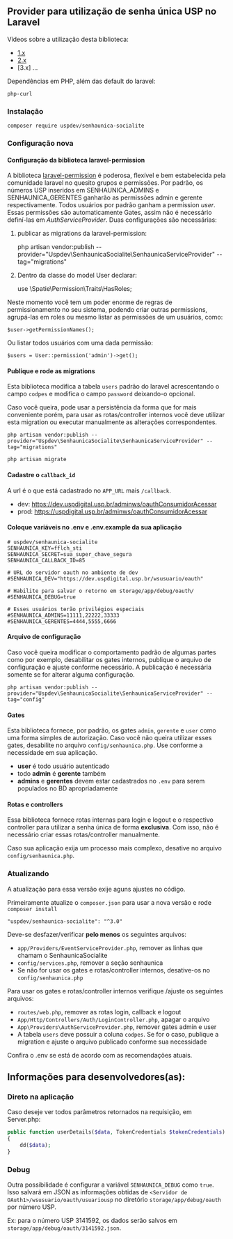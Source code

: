 ## Provider para utilização de senha única USP no Laravel

Vídeos sobre a utilização desta biblioteca:

-   [1.x](https://youtu.be/jLFM2AUFJgw)
-   [2.x](https://www.youtube.com/watch?v=t6Zf3nK-oIo)
-   [3.x] ...

Dependências em PHP, além das default do laravel:

    php-curl

### Instalação

    composer require uspdev/senhaunica-socialite

### Configuração nova

#### Configuração da biblioteca laravel-permission

A biblioteca [laravel-permission](https://github.com/spatie/laravel-permission/) é poderosa, flexível e bem estabelecida pela comunidade laravel no quesito grupos e permissões. Por padrão, os números USP inseridos em SENHAUNICA_ADMINS e SENHAUNICA_GERENTES ganharão as permissões admin e gerente respectivamente.
Todos usuários por padrão ganham a permission *user*. Essas permissões são automaticamente Gates, assim não é necessário definí-las em *AuthServiceProvider*.
Duas configurações são necessárias:

1) publicar as migrations da laravel-permission:

    php artisan vendor:publish --provider="Uspdev\SenhaunicaSocialite\SenhaunicaServiceProvider" --tag="migrations"

2) Dentro da classe do model User declarar:

    use \Spatie\Permission\Traits\HasRoles;

Neste momento você tem um poder enorme de regras de permissionamento no seu sistema, podendo criar outras permissions, agrupá-las em roles ou mesmo listar as permissões de um usuários, como:

    $user->getPermissionNames();

Ou listar todos usuários com uma dada permissão:

    $users = User::permission('admin')->get();

#### Publique e rode as migrations

Esta biblioteca modifica a tabela `users` padrão do laravel acrescentando o campo `codpes` e modifica o campo `password` deixando-o opcional.

Caso você queira, pode usar a persistência da forma que for mais conveniente porém, para usar as rotas/controller internos você deve utilizar esta migration ou executar manualmente as alterações correspondentes. 

    php artisan vendor:publish --provider="Uspdev\SenhaunicaSocialite\SenhaunicaServiceProvider" --tag="migrations"

    php artisan migrate

#### Cadastre o `callback_id`

A url é o que está cadastrado no `APP_URL` mais `/callback`.

-   dev: https://dev.uspdigital.usp.br/adminws/oauthConsumidorAcessar
-   prod: https://uspdigital.usp.br/adminws/oauthConsumidorAcessar

#### Coloque variáveis no .env e .env.example da sua aplicação

    # uspdev/senhaunica-socialite
    SENHAUNICA_KEY=fflch_sti
    SENHAUNICA_SECRET=sua_super_chave_segura
    SENHAUNICA_CALLBACK_ID=85

    # URL do servidor oauth no ambiente de dev
    #SENHAUNICA_DEV="https://dev.uspdigital.usp.br/wsusuario/oauth"

    # Habilite para salvar o retorno em storage/app/debug/oauth/
    #SENHAUNICA_DEBUG=true

    # Esses usuários terão privilégios especiais 
    #SENHAUNICA_ADMINS=11111,22222,33333
    #SENHAUNICA_GERENTES=4444,5555,6666

#### Arquivo de configuração

Caso você queira modificar o comportamento padrão de algumas partes como por exemplo, desabilitar os gates internos, publique o arquivo de configuração e ajuste conforme necessário. A publicação é necessária somente se for alterar alguma configuração.

    php artisan vendor:publish --provider="Uspdev\SenhaunicaSocialite\SenhaunicaServiceProvider" --tag="config"


#### Gates

Esta biblioteca fornece, por padrão, os gates `admin`, `gerente` e `user` como uma forma simples de autorização. Caso você não queira utilizar esses gates, desabilite no arquivo `config/senhaunica.php`. Use conforme a necessidade em sua aplicação.

* **user** é todo usuário autenticado 
* todo **admin** é **gerente** também
* **admins** e **gerentes** devem estar cadastrados no `.env` para serem populados no BD apropriadamente

#### Rotas e controllers

Essa biblioteca fornece rotas internas para login e logout e o respectivo controller para utilizar a senha única de forma **exclusiva**. Com isso, não é necessário criar essas rotas/controller manualmente. 

Caso sua aplicação exija um processo mais complexo, desative no arquivo `config/senhaunica.php`.

### Atualizando

A atualização para essa versão exije aguns ajustes no código.

Primeiramente atualize o `composer.json` para usar a nova versão e rode `composer install`

    "uspdev/senhaunica-socialite": "^3.0"

Deve-se desfazer/verificar **pelo menos** os seguintes arquivos:
* `app/Providers/EventServiceProvider.php`, remover as linhas que chamam o SenhaunicaSocialite
* `config/services.php`, remover a seção senhaunica
* Se não for usar os gates e rotas/controller internos, desative-os no `config/senhaunica.php`

Para usar os gates e rotas/controller internos verifique /ajuste os seguintes arquivos:
* `routes/web.php`, remover as rotas login, callback e logout
* `App/Http/Controllers/Auth/LoginController.php`, apagar o arquivo
* `App\Providers\AuthServiceProvider.php`, remover gates admin e user
* A tabela `users` deve possuir a coluna `codpes`. Se for o caso, publique a migration e ajuste o arquivo publicado conforme sua necessidade

Confira o .env se está de acordo com as recomendações atuais.

## Informações para desenvolvedores(as):

### Direto na aplicação

Caso deseje ver todos parâmetros retornados na requisição, em Server.php:

```php
public function userDetails($data, TokenCredentials $tokenCredentials)
{
    dd($data);
}
```

### Debug

Outra possibilidade é configurar a variável `SENHAUNICA_DEBUG` como `true`. Isso salvará em JSON as informações obtidas de `<Servidor de OAuth1>/wsusuario/oauth/usuariousp` no diretório `storage/app/debug/oauth` por número USP.

Ex: para o número USP 3141592, os dados serão salvos em `storage/app/debug/oauth/3141592.json`.
